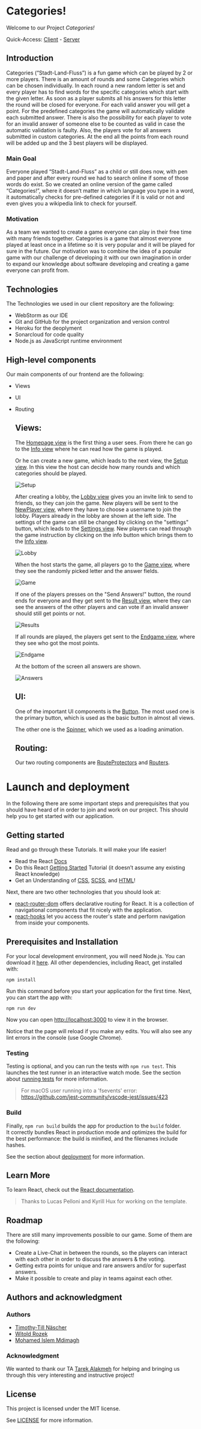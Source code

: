 # Categories!
Welcome to our Project *Categories!*

Quick-Access: [Client](https://sopra-fs22-group28-client.herokuapp.com/) - [Server](https://sopra-fs22-group28-server.herokuapp.com/)

## Introduction
Categories (“Stadt-Land-Fluss”) is a fun game which can be played by 2 or more players. There is an amount of rounds and some Categories which can be chosen individually. In each round a new random letter is set and every player has to find words for the specific categories which start with the given letter. As soon as a player submits all his answers for this letter the round will be closed for everyone. For each valid answer you will get a point. For the predefined categories the game will automatically validate each submitted answer. There is also the possibility for each player to vote for an invalid answer of someone else to be counted as valid in case the automatic validation is faulty. Also, the players vote for all answers submitted in custom categories. At the end all the points from each round will be added up and the 3 best players will be displayed.

### Main Goal
Everyone played “Stadt-Land-Fluss” as a child or still does now, with pen and paper and after every round we had to search online if some of those words do exist.
So we created an online version of the game called “Categories!”, where it doesn’t matter in which language you type in a word, it automatically checks for pre-defined categories if it is valid or not and even gives you a wikipedia link to check for yourself.

### Motivation
As a team we wanted to create a game everyone can play in their free time with many friends together. Categories is a game that almost everyone played at least once in a lifetime so it is very popular and it will be played for sure in the future. Our motivation was to combine the idea of a popular game with our challenge of developing it with our own imagination in order to expand our knowledge about software developing and creating a game everyone can profit from.

## Technologies

The Technologies we used in our client repository are the following:

- WebStorm as our IDE
- Git and GitHub for the project organization and version control
- Heroku for the deoplyment
- Sonarcloud for code quality
- Node.js as JavaScript runtime environment
## High-level components
Our main components of our frontend are the following:
- Views
- UI
- Routing

    ## Views:

    The [Homepage view](https://github.com/sopra-fs22-group28/sopra-fs22-group28-client/blob/master/src/components/views/Homepage.js) is the first thing a user sees. From there he can go to the [Info view](https://github.com/sopra-fs22-group28/sopra-fs22-group28-client/blob/master/src/components/views/Info.js) where he can read how the game is played. 

    Or he can create a new game, which leads to the next view, the [Setup view](https://github.com/sopra-fs22-group28/sopra-fs22-group28-client/blob/master/src/components/views/Setup.js). In this view the host can decide how many rounds and which categories should be played.

    ![Setup](screenshots/Setup.png)


    After creating a lobby, the [Lobby view](https://github.com/sopra-fs22-group28/sopra-fs22-group28-client/blob/master/src/components/views/Lobby.js) gives you an invite link to send to friends, so they can join the game. New players will be sent to the [NewPlayer view](https://github.com/sopra-fs22-group28/sopra-fs22-group28-client/blob/master/src/components/views/NewPlayer.js), where they have to choose a username to join the lobby. Players already in the lobby are shown at the left side. The settings of the game can still be changed by clicking on the "settings" button, which leads to the [Settings view](https://github.com/sopra-fs22-group28/sopra-fs22-group28-client/blob/master/src/components/views/Settings.js). New players can read through the game instruction by clicking on the info button which brings them to the [Info view](https://github.com/sopra-fs22-group28/sopra-fs22-group28-client/blob/master/src/components/views/Info.js).

    ![Lobby](screenshots/Lobby.png)


    When the host starts the game, all players go to the [Game view](https://github.com/sopra-fs22-group28/sopra-fs22-group28-client/blob/master/src/components/views/Game.js), where they see the randomly picked letter and the answer fields.

    ![Game](screenshots/Game.png)


    If one of the players presses on the "Send Answers!" button, the round ends for everyone and they get sent to the [Result view](https://github.com/sopra-fs22-group28/sopra-fs22-group28-client/blob/master/src/components/views/Result.js), where they can see the answers of the other players and can vote if an invalid answer should still get points or not.

    ![Results](screenshots/Result.png)


    If all rounds are played, the players get sent to the [Endgame view](https://github.com/sopra-fs22-group28/sopra-fs22-group28-client/blob/master/src/components/views/Endgame.js), where they see who got the most points.

    ![Endgame](screenshots/Endgame.png)


    At the bottom of the screen all answers are shown.

    ![Answers](screenshots/Answers.png)


    ## UI:

    One of the important UI components is the [Button](https://github.com/sopra-fs22-group28/sopra-fs22-group28-client/blob/master/src/components/ui/Button.js). The most used one is the primary button, which is used as the basic button in almost all views.

    The other one is the [Spinner](https://github.com/sopra-fs22-group28/sopra-fs22-group28-client/blob/master/src/components/ui/Spinner.js), which we used as a loading animation.


    ## Routing:

    Our two routing components are [RouteProtectors](https://github.com/sopra-fs22-group28/sopra-fs22-group28-client/tree/master/src/components/routing/routeProtectors) and [Routers](https://github.com/sopra-fs22-group28/sopra-fs22-group28-client/tree/master/src/components/routing/routers).



# Launch and deployment
In the following there are some important steps and prerequisites that you should have heard of in order to join and work on our project. This should help you to get started with our application.

## Getting started

Read and go through these Tutorials. It will make your life easier!

- Read the React [Docs](https://reactjs.org/docs/getting-started.html)
- Do this React [Getting Started](https://reactjs.org/tutorial/tutorial.html) Tutorial (it doesn’t assume any existing React knowledge)
- Get an Understanding of [CSS](https://www.w3schools.com/Css/), [SCSS](https://sass-lang.com/documentation/syntax), and [HTML](https://www.w3schools.com/html/html_intro.asp)!

Next, there are two other technologies that you should look at:

* [react-router-dom](https://reacttraining.com/react-router/web/guides/quick-start) offers declarative routing for React. It is a collection of navigational components that fit nicely with the application. 
* [react-hooks](https://reactrouter.com/web/api/Hooks) let you access the router's state and perform navigation from inside your components.

## Prerequisites and Installation
For your local development environment, you will need Node.js. You can download it [here](https://nodejs.org). All other dependencies, including React, get installed with:

```npm install```

Run this command before you start your application for the first time. Next, you can start the app with:

```npm run dev```

Now you can open [http://localhost:3000](http://localhost:3000) to view it in the browser.

Notice that the page will reload if you make any edits. You will also see any lint errors in the console (use Google Chrome).

### Testing
Testing is optional, and you can run the tests with `npm run test`.
This launches the test runner in an interactive watch mode. See the section about [running tests](https://facebook.github.io/create-react-app/docs/running-tests) for more information.

> For macOS user running into a 'fsevents' error: https://github.com/jest-community/vscode-jest/issues/423

### Build
Finally, `npm run build` builds the app for production to the `build` folder.<br>
It correctly bundles React in production mode and optimizes the build for the best performance: the build is minified, and the filenames include hashes.<br>

See the section about [deployment](https://facebook.github.io/create-react-app/docs/deployment) for more information.

## Learn More

To learn React, check out the [React documentation](https://reactjs.org/).


> Thanks to Lucas Pelloni and Kyrill Hux for working on the template.

## Roadmap
There are still many improvements possible to our game. Some of them are the following:
- Create a Live-Chat in between the rounds, so the players can interact with each other in order to discuss the answers & the voting.
- Getting extra points for unique and rare answers and/or for superfast answers.
- Make it possible to create and play in teams against each other.

## Authors and acknowledgment
### Authors
- [Timothy-Till Näscher](https://github.com/tnaescher)
- [Witold Rozek](https://github.com/wrozek)
- [Mohamed Islem Mdimagh](https://github.com/Islemuzh)

### Acknowledgment
We wanted to thank our TA [Tarek Alakmeh](https://github.com/Taremeh) for helping and bringing us through this very interesting and instructive project!

## License
This project is licensed under the MIT license.

See [LICENSE](https://github.com/sopra-fs22-group28/sopra-fs22-group28-client/blob/master/LICENSE) for more information.



